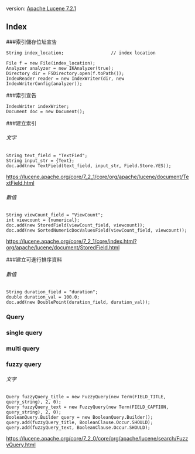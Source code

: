 
version: [Apache Lucene 7.2.1](https://lucene.apache.org/)


## Index

###索引儲存位址宣告

	String index_location;					// index location
	
	File f = new File(index_location);
	Analyzer analyzer = new IKAnalyzer(true);
	Directory dir = FSDirectory.open(f.toPath());
	IndexReader reader = new IndexWriter(dir, new IndexWriterConfig(analyzer));


###索引宣告

	IndexWriter indexWriter;
	Document doc = new Document();

###建立索引

###### 文字
	String text_field = "TextFied";
	String input_str = {Text};
	doc.add(new TextField(text_field, input_str, Field.Store.YES));

<https://lucene.apache.org/core/7_2_1/core/org/apache/lucene/document/TextField.html>

###### 數值
	
	String viewCount_field = "ViewCount";
	int viewcount = {numerical};
	doc.add(new StoredField(viewCount_field, viewcount));
	doc.add(new SortedNumericDocValuesField(viewCount_field, viewcount));

<https://lucene.apache.org/core/7_2_1/core/index.html?org/apache/lucene/document/StoredField.html>


###建立可進行排序資料	
###### 數值

	String duration_field = "duration";
	double duration_val = 100.0;
	doc.add(new DoublePoint(duration_field, duration_val));

	

### Query

### single query


### multi query


### fuzzy query

###### 文字
	Query fuzzyQuery_title = new FuzzyQuery(new Term(FIELD_TITLE, query_string), 2, 0);
	Query fuzzyQuery_text = new FuzzyQuery(new Term(FIELD_CAPTION, query_string), 2, 0);
	BooleanQuery.Builder query = new BooleanQuery.Builder();
	query.add(fuzzyQuery_title, BooleanClause.Occur.SHOULD);
	query.add(fuzzyQuery_text, BooleanClause.Occur.SHOULD);

<https://lucene.apache.org/core/7_2_0/core/org/apache/lucene/search/FuzzyQuery.html>